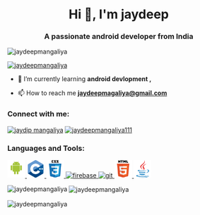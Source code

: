 <h1 align="center">Hi 👋, I'm jaydeep</h1>
<h3 align="center">A passionate android developer from India</h3>

<p align="left"> <img src="https://komarev.com/ghpvc/?username=jaydeepmangaliya&label=Profile%20views&color=0e75b6&style=flat" alt="jaydeepmangaliya" /> </p>

<p align="left"> <a href="https://github.com/ryo-ma/github-profile-trophy"><img src="https://github-profile-trophy.vercel.app/?username=jaydeepmangaliya" alt="jaydeepmangaliya" /></a> </p>

- 🌱 I’m currently learning **android devlopment ,**

- 📫 How to reach me **jaydeepmagaliya@gmail.com**

<h3 align="left">Connect with me:</h3>
<p align="left">
<a href="https://www.linkedin.com/in/jaydip-mangaliya-732778249/" target="blank"><img align="center" src="https://raw.githubusercontent.com/rahuldkjain/github-profile-readme-generator/master/src/images/icons/Social/linked-in-alt.svg" alt="jaydip mangaliya" height="30" width="40" /></a>
<a href="https://auth.geeksforgeeks.org/user/jaydeepmangaliya111" target="blank"><img align="center" src="https://raw.githubusercontent.com/rahuldkjain/github-profile-readme-generator/master/src/images/icons/Social/geeks-for-geeks.svg" alt="jaydeepmangaliya111" height="30" width="40" /></a>
</p>

<h3 align="left">Languages and Tools:</h3>
<p align="left"> <a href="https://developer.android.com" target="_blank" rel="noreferrer"> <img src="https://raw.githubusercontent.com/devicons/devicon/master/icons/android/android-original-wordmark.svg" alt="android" width="40" height="40"/> </a> <a href="https://www.w3schools.com/cpp/" target="_blank" rel="noreferrer"> <img src="https://raw.githubusercontent.com/devicons/devicon/master/icons/cplusplus/cplusplus-original.svg" alt="cplusplus" width="40" height="40"/> </a> <a href="https://www.w3schools.com/css/" target="_blank" rel="noreferrer"> <img src="https://raw.githubusercontent.com/devicons/devicon/master/icons/css3/css3-original-wordmark.svg" alt="css3" width="40" height="40"/> </a> <a href="https://firebase.google.com/" target="_blank" rel="noreferrer"> <img src="https://www.vectorlogo.zone/logos/firebase/firebase-icon.svg" alt="firebase" width="40" height="40"/> </a> <a href="https://git-scm.com/" target="_blank" rel="noreferrer"> <img src="https://www.vectorlogo.zone/logos/git-scm/git-scm-icon.svg" alt="git" width="40" height="40"/> </a> <a href="https://www.w3.org/html/" target="_blank" rel="noreferrer"> <img src="https://raw.githubusercontent.com/devicons/devicon/master/icons/html5/html5-original-wordmark.svg" alt="html5" width="40" height="40"/> </a> <a href="https://www.java.com" target="_blank" rel="noreferrer"> <img src="https://raw.githubusercontent.com/devicons/devicon/master/icons/java/java-original.svg" alt="java" width="40" height="40"/> </a> </p>

<p><img align="left" src="https://github-readme-stats.vercel.app/api/top-langs?username=jaydeepmangaliya&show_icons=true&locale=en&layout=compact" alt="jaydeepmangaliya" /></p>

<p>&nbsp;<img align="center" src="https://github-readme-stats.vercel.app/api?username=jaydeepmangaliya&show_icons=true&locale=en" alt="jaydeepmangaliya" /></p>

<p><img align="center" src="https://github-readme-streak-stats.herokuapp.com/?user=jaydeepmangaliya&" alt="jaydeepmangaliya" /></p>

